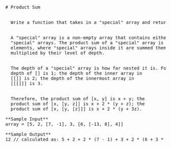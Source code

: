 <pre>
# Product Sum


  Write a function that takes in a "special" array and returns its product sum.


  A "special" array is a non-empty array that contains either integers or other
  "special" arrays. The product sum of a "special" array is the sum of its
  elements, where "special" arrays inside it are summed themselves and then
  multiplied by their level of depth.


  The depth of a "special" array is how far nested it is. For instance, the
  depth of [] is 1; the depth of the inner array in
  [[]] is 2; the depth of the innermost array in
  [[[]]] is 3.


  Therefore, the product sum of [x, y] is x + y; the
  product sum of [x, [y, z]] is x + 2 * (y + z); the
  product sum of [x, [y, [z]]] is x + 2 * (y + 3z).

**Sample Input**
array = [5, 2, [7, -1], 3, [6, [-13, 8], 4]]

**Sample Output**
12 // calculated as: 5 + 2 + 2 * (7 - 1) + 3 + 2 * (6 + 3 * (-13 + 8) + 4)

</pre>